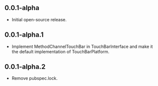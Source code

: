 ## 0.0.1-alpha
- Initial open-source release.

## 0.0.1-alpha.1
- Implement MethodChannelTouchBar in TouchBarInterface and make it the default implementation of TouchBarPlatform.

## 0.0.1-alpha.2
- Remove pubspec.lock.
